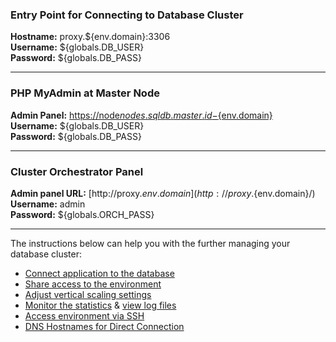 
### Entry Point for Connecting to Database Cluster  

**Hostname:** proxy.${env.domain}:3306  
**Username:** ${globals.DB_USER}  
**Password:** ${globals.DB_PASS}  

___

### PHP MyAdmin at Master Node

**Admin Panel:** [https://node${nodes.sqldb.master.id}-${env.domain}](https://node${nodes.sqldb.master.id}-${env.domain}/)  
**Username:** ${globals.DB_USER}  
**Password:** ${globals.DB_PASS}  

___

### Cluster Orchestrator Panel

**Admin panel URL:** [http://proxy.${env.domain}](http://proxy.${env.domain}/)  
**Username:** admin  
**Password:** ${globals.ORCH_PASS}  

___

The instructions below can help you with the further managing your database cluster:

- [Connect application to the database](https://docs.jelastic.com/database-connection)
- [Share access to the environment](https://docs.jelastic.com/share-environment)
- [Adjust vertical scaling settings](https://docs.jelastic.com/automatic-vertical-scaling)
- [Monitor the statistics](https://docs.jelastic.com/view-app-statistics) & [view log files](https://docs.jelastic.com/view-log-files)
- [Access environment via SSH](https://docs.jelastic.com/ssh-access)
- [DNS Hostnames for Direct Connection](https://jelastic.com/blog/dns-hostnames-for-direct-container-connection-at-jelastic-paas/)

